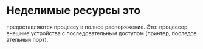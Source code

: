 # Неделимые ресурсы это

предоставляются процессу в полное распоряжение.
Это:
процессор,  внешние устройства с последовательным доступом (принтер, последовательный порт).
